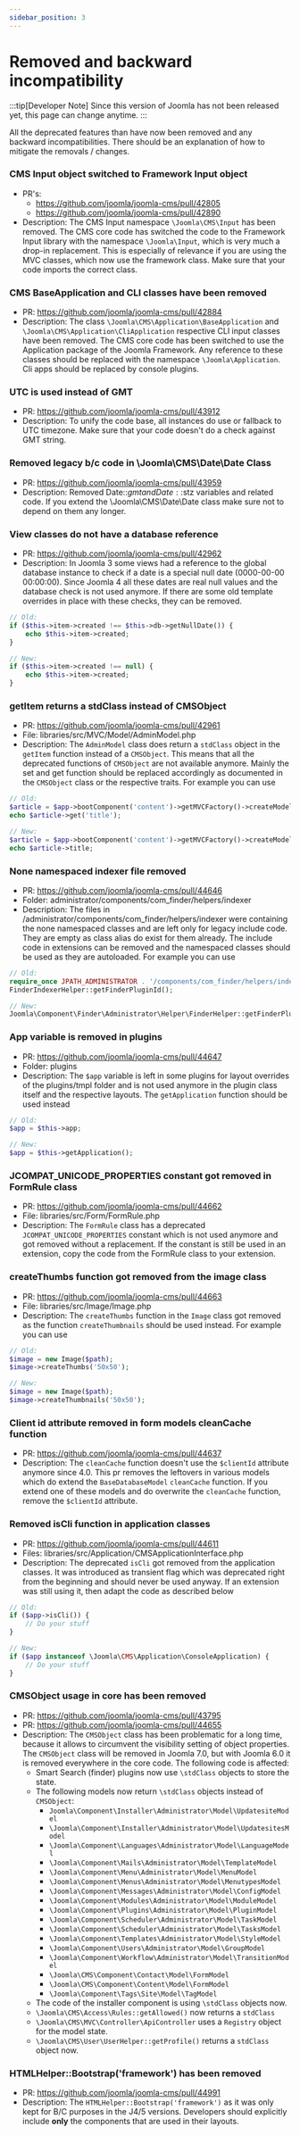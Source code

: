 ```yaml
---
sidebar_position: 3
---
```


# Removed and backward incompatibility

:::tip[Developer Note]
  Since this version of Joomla has not been released yet, this page can change anytime.
:::

All the deprecated features than have now been removed and any backward incompatibilities.
There should be an explanation of how to mitigate the removals / changes.

### CMS Input object switched to Framework Input object

- PR's: 
  - https://github.com/joomla/joomla-cms/pull/42805
  - https://github.com/joomla/joomla-cms/pull/42890
- Description: The CMS Input namespace `\Joomla\CMS\Input` has been removed. The CMS core code has switched the code to the Framework Input library with the namespace `\Joomla\Input`, which is very much a drop-in replacement. This is especially of relevance if you are using the MVC classes, which now use the framework class. Make sure that your code imports the correct class.

### CMS BaseApplication and CLI classes have been removed

- PR: https://github.com/joomla/joomla-cms/pull/42884
- Description: The class `\Joomla\CMS\Application\BaseApplication` and `\Joomla\CMS\Application\CliApplication` respective CLI input classes have been removed. The CMS core code has been switched to use the Application package of the Joomla Framework. Any reference to these classes should be replaced with the namespace `\Joomla\Application`. Cli apps should be replaced by console plugins.

### UTC is used instead of GMT

- PR: https://github.com/joomla/joomla-cms/pull/43912
- Description: To unify the code base, all instances do use or fallback to UTC timezone. Make sure that your code doesn't do a check against GMT string.

### Removed legacy b/c code in \Joomla\CMS\Date\Date Class

- PR: https://github.com/joomla/joomla-cms/pull/43959
- Description: Removed Date::$gmt and Date::$stz variables and related code. If you extend the \Joomla\CMS\Date\Date class make sure not to depend on them any longer.

### View classes do not have a database reference

- PR: https://github.com/joomla/joomla-cms/pull/42962
- Description: In Joomla 3 some views had a reference to the global database instance to check if a date is a special null date (0000-00-00 00:00:00). Since Joomla 4 all these dates are real null values and the database check is not used anymore. If there are some old template overrides in place with these checks, they can be removed.

```php
// Old:
if ($this->item->created !== $this->db->getNullDate()) {
	echo $this->item->created;
}

// New:
if ($this->item->created !== null) {
	echo $this->item->created;
}
```

### getItem returns a stdClass instead of CMSObject

- PR: https://github.com/joomla/joomla-cms/pull/42961
- File: libraries/src/MVC/Model/AdminModel.php
- Description: The `AdminModel` class does return a `stdClass` object in the `getItem` function instead of a `CMSObject`. This means that all the deprecated functions of `CMSObject` are not available anymore. Mainly the set and get function should be replaced accordingly as documented in the `CMSObject` class or the respective traits. For example you can use 
```php
// Old:
$article = $app->bootComponent('content')->getMVCFactory()->createModel('Article', 'Administrator')->getItem(1);
echo $article->get('title');

// New:
$article = $app->bootComponent('content')->getMVCFactory()->createModel('Article', 'Administrator')->getItem(1);
echo $article->title;
```

### None namespaced indexer file removed

- PR: https://github.com/joomla/joomla-cms/pull/44646
- Folder: administrator/components/com_finder/helpers/indexer
- Description: The files in /administrator/components/com_finder/helpers/indexer were containing the none namespaced classes and are left only for legacy include code. They are empty as class alias do exist for them already. The include code in extensions can be removed and the namespaced classes should be used as they are autoloaded. For example you can use 

```php
// Old:
require_once JPATH_ADMINISTRATOR . '/components/com_finder/helpers/indexer/helper.php';
FinderIndexerHelper::getFinderPluginId();

// New:
Joomla\Component\Finder\Administrator\Helper\FinderHelper::getFinderPluginId();
```

### App variable is removed in plugins

- PR: https://github.com/joomla/joomla-cms/pull/44647
- Folder: plugins
- Description: The `$app` variable is left in some plugins for layout overrides of the plugins/tmpl folder and is not used anymore in the plugin class itself and the respective layouts. The `getApplication` function should be used instead  

```php
// Old:
$app = $this->app;

// New:
$app = $this->getApplication();
```

### JCOMPAT_UNICODE_PROPERTIES constant got removed in FormRule class

- PR: https://github.com/joomla/joomla-cms/pull/44662
- File: libraries/src/Form/FormRule.php
- Description: The `FormRule` class has a deprecated `JCOMPAT_UNICODE_PROPERTIES` constant which is not used anymore and got removed without a replacement. If the constant is still be used in an extension, copy the code from the FormRule class to your extension.


### createThumbs function got removed from the image class

- PR: https://github.com/joomla/joomla-cms/pull/44663
- File: libraries/src/Image/Image.php
- Description: The `createThumbs` function in the `Image` class got removed as the function `createThumbnails` should be used instead. For example you can use 

```php
// Old:
$image = new Image($path);
$image->createThumbs('50x50');

// New:
$image = new Image($path);
$image->createThumbnails('50x50');
```

### Client id attribute removed in form models cleanCache function

- PR: https://github.com/joomla/joomla-cms/pull/44637
- Description: The `cleanCache` function doesn't use the `$clientId` attribute anymore since 4.0. This pr removes the leftovers in various models which do extend the `BaseDatabaseModel` `cleanCache` function. If you extend one of these models and do overwrite the `cleanCache` function, remove the `$clientId` attribute.

### Removed isCli function in application classes

- PR: https://github.com/joomla/joomla-cms/pull/44611
- Files: libraries/src/Application/CMSApplicationInterface.php
- Description: The deprecated `isCli` got removed from the application classes. It was introduced as transient flag which was deprecated right from the beginning and should never be used anyway. If an extension was still using it, then adapt the code as described below
```php
// Old:
if ($app->isCli()) {
    // Do your stuff
}

// New:
if ($app instanceof \Joomla\CMS\Application\ConsoleApplication) {
    // Do your stuff
}
```

### CMSObject usage in core has been removed

- PR: https://github.com/joomla/joomla-cms/pull/43795
- PR: https://github.com/joomla/joomla-cms/pull/44655
- Description: The `CMSObject` class has been problematic for a long time, because it allows to circumvent the visibility setting of object properties. The `CMSObject` class will be removed in Joomla 7.0, but with Joomla 6.0 it is removed everywhere in the core code. The following code is affected:
  - Smart Search (finder) plugins now use `\stdClass` objects to store the state.
  - The following models now return `\stdClass` objects instead of `CMSObject`:
    - `Joomla\Component\Installer\Administrator\Model\UpdatesiteModel`
    - `\Joomla\Component\Installer\Administrator\Model\UpdatesitesModel`
    - `\Joomla\Component\Languages\Administrator\Model\LanguageModel`
    - `\Joomla\Component\Mails\Administrator\Model\TemplateModel`
    - `\Joomla\Component\Menu\Administrator\Model\MenuModel`
    - `\Joomla\Component\Menus\Administrator\Model\MenutypesModel`
    - `\Joomla\Component\Messages\Administrator\Model\ConfigModel`
    - `\Joomla\Component\Modules\Administrator\Model\ModuleModel`
    - `\Joomla\Component\Plugins\Administrator\Model\PluginModel`
    - `\Joomla\Component\Scheduler\Administrator\Model\TaskModel`
    - `\Joomla\Component\Scheduler\Administrator\Model\TasksModel`
    - `\Joomla\Component\Templates\Administrator\Model\StyleModel`
    - `\Joomla\Component\Users\Administrator\Model\GroupModel`
    - `\Joomla\Component\Workflow\Administrator\Model\TransitionModel`
    - `\Joomla\CMS\Component\Contact\Model\FormModel`
    - `\Joomla\CMS\Component\Content\Model\FormModel`
    - `\Joomla\Component\Tags\Site\Model\TagModel`
  - The code of the installer component is using `\stdClass` objects now. 
  - `\Joomla\CMS\Access\Rules::getAllowed()` now returns a `stdClass`
  - `\Joomla\CMS\MVC\Controller\ApiController` uses a `Registry` object for the model state.
  - `\Joomla\CMS\User\UserHelper::getProfile()` returns a `stdClass` object now.

### HTMLHelper::Bootstrap('framework') has been removed

- PR: https://github.com/joomla/joomla-cms/pull/44991
- Description: The `HTMLHelper::Bootstrap('framework')` as it was only kept for B/C purposes in the J4/5 versions. Developers should explicitly include **only** the components that are used in their layouts.


